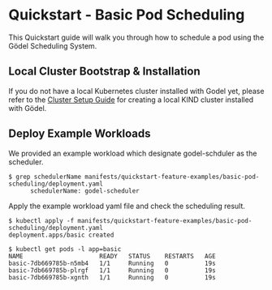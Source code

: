 # Quickstart - Basic Pod Scheduling
This Quickstart guide will walk you through how to schedule a pod using the Gödel Scheduling System.

## Local Cluster Bootstrap & Installation

If you do not have a local Kubernetes cluster installed with Godel yet, please refer to the [Cluster Setup Guide](kind-cluster-setup.md) for creating a local KIND cluster installed with Gödel.

## Deploy Example Workloads
We provided an example workload which designate godel-schduler as the scheduler.
```console
$ grep schedulerName manifests/quickstart-feature-examples/basic-pod-scheduling/deployment.yaml
      schedulerName: godel-scheduler
```

Apply the example workload yaml file and check the scheduling result.
```console
$ kubectl apply -f manifests/quickstart-feature-examples/basic-pod-scheduling/deployment.yaml
deployment.apps/basic created

$ kubectl get pods -l app=basic
NAME                     READY   STATUS    RESTARTS   AGE
basic-7db669785b-n5mb4   1/1     Running   0          19s
basic-7db669785b-plrgf   1/1     Running   0          19s
basic-7db669785b-xgnth   1/1     Running   0          19s
```